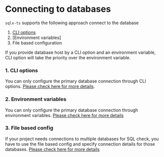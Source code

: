 # Connecting to databases

`sqlx-ts` supports the following approach connect to the database

1. [CLI options](./1.2.cli-options.md)
2. [Environment variables]
3. File based configuration

If you provide database host by a CLI option and an environment variable, CLI option will take 
the priority over the environment variable.

### 1. CLI options

You can only configure the primary database connection through CLI options. [Please check here for 
more details](../user-guide/2.1.cli-options.md).

### 2. Environment variables

You can only configure the primary database connection through environment variables. [Please 
check here for more details](./2.2.environment-variables.md)

### 3. File based config

If your project needs connections to multiple databases for SQL check, you have to use the file 
based config and specify connection details for those databases. [Please check here for more 
details](./2.1.configs-file-based.md)


